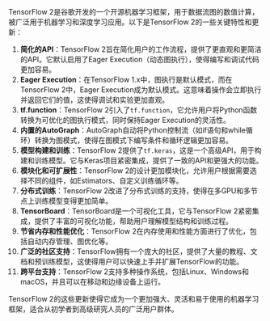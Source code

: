TensorFlow 2是谷歌开发的一个开源机器学习框架，用于数据流图的数值计算，被广泛用于机器学习和深度学习应用。以下是TensorFlow 2的一些关键特性和更新：

1. **简化的API**：TensorFlow 2旨在简化用户的工作流程，提供了更直观和更简洁的API。它默认启用了Eager Execution（动态图执行），使得编写和调试代码更加容易。
2. **Eager Execution**：在TensorFlow 1.x中，图执行是默认模式，而在TensorFlow 2中，Eager Execution成为默认模式。这意味着操作会立即执行并返回它们的值，这使得调试和实验更加直观。
3. **tf.function**：TensorFlow 2引入了`tf.function`，它允许用户将Python函数转换为可优化的图执行模式，同时保持Eager Execution的灵活性。
4. **内置的AutoGraph**：AutoGraph自动将Python控制流（如if语句和while循环）转换为图模式，使得在图模式下编写条件和循环逻辑更加容易。
5. **模型构建和训练**：TensorFlow 2提供了`tf.keras`，这是一个高级API，用于构建和训练模型。它与Keras项目紧密集成，提供了一致的API和更强大的功能。
6. **模块化和可扩展性**：TensorFlow 2的设计更加模块化，允许用户根据需要选择不同的组件，如Estimators、自定义训练循环等。
7. **分布式训练**：TensorFlow 2改进了分布式训练的支持，使得在多GPU和多节点上训练模型变得更加简单。
8. **TensorBoard**：TensorBoard是一个可视化工具，它与TensorFlow 2紧密集成，提供了丰富的可视化功能，帮助用户理解模型结构和训练过程。
9. **节省内存和性能优化**：TensorFlow 2在内存使用和性能方面进行了优化，包括自动内存管理、图优化等。
10. **广泛的社区支持**：TensorFlow拥有一个庞大的社区，提供了大量的教程、文档和预训练模型，这使得用户可以快速上手并扩展TensorFlow的功能。
11. **跨平台支持**：TensorFlow 2支持多种操作系统，包括Linux、Windows和macOS，并且可以在移动和边缘设备上运行。

TensorFlow 2的这些更新使得它成为一个更加强大、灵活和易于使用的机器学习框架，适合从初学者到高级研究人员的广泛用户群体。